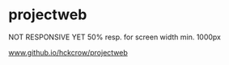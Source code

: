 # projectweb

NOT RESPONSIVE YET
50% resp. for screen width min. 1000px

www.github.io/hckcrow/projectweb
